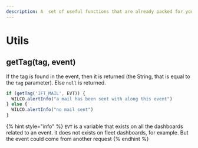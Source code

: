 ```yaml
---
description: A  set of useful functions that are already packed for you
---
```


# Utils

## getTag\(tag, event\)

If the tag is found in the event, then it is returned \(the String, that is equal to the `tag` parameter\). Else `null` is returned.

```javascript
if (getTag('IFT_MAIL', EVT)) {
  WILCO.alertInfo("a mail has been sent with along this event")
} else {
  WILCO.alertInfo("no mail sent")
}
```

{% hint style="info" %}
`EVT` is a variable that exists on all the dashboards related to an event. it does not exists on fleet dashboards, for example. But the event could come from another request
{% endhint %}

